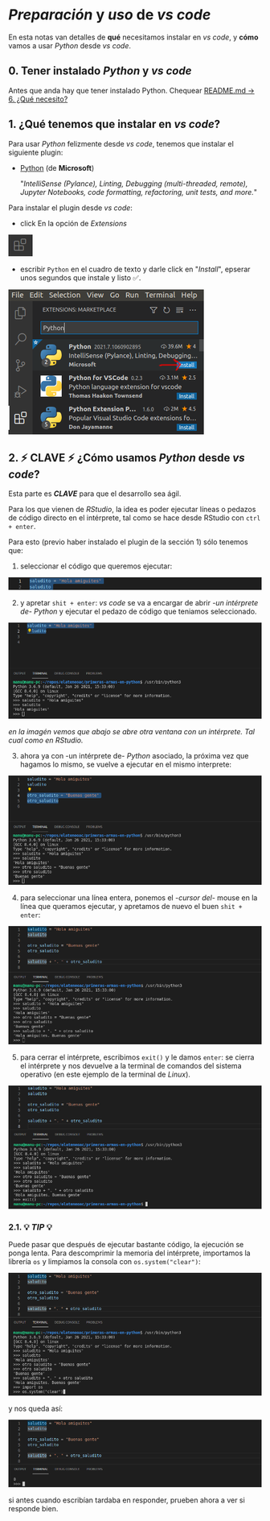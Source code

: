 # ***Preparación*** y ***uso*** de *vs code*
En esta notas van detalles de **qué** necesitamos instalar en *vs code*, y **cómo** vamos a usar *Python* desde *vs code*.

## 0. Tener instalado *Python* y *vs code*
Antes que anda hay que tener instalado Python. Chequear [README.md -> 6. ¿Qué necesito?](../README.md)

## 1. ¿Qué tenemos que instalar en *vs code*?
Para usar *Python* felizmente desde *vs code*, tenemos que instalar el siguiente plugin:

- [Python](https://marketplace.visualstudio.com/items?itemName=ms-python.python) (de **Microsoft**)

    "*IntelliSense (Pylance), Linting, Debugging (multi-threaded, remote), Jupyter Notebooks, code formatting, refactoring, unit tests, and more.*"

Para instalar el plugin desde *vs code*:

- click En la opción de *Extensions*

![boton-extensiones](./imagenes/boton-extensiones.png)
- escribir `Python` en el cuadro de texto y darle click en "*Install*", epserar unos segundos que instale y listo ✅.

![python-plugin](./imagenes/python-plugin.png)

## 2. ⚡ CLAVE ⚡ ¿Cómo usamos *Python* desde *vs code*?
Esta parte es ***CLAVE*** para que el desarrollo sea ágil.

Para los que vienen de *RStudio*, la idea es poder ejecutar líneas o pedazos de código directo en el intérprete, tal como se hace desde RStudio con `ctrl + enter`.

Para esto (previo haber instalado el plugin de la sección 1) sólo tenemos que:

1. seleccionar el código que queremos ejecutar:

![ejecutar-saludito](./imagenes/ejecutar-saludito.png)

2. y apretar `shit + enter`: *vs code* se va a encargar de abrir -*un intérprete de*- *Python* y ejecutar el pedazo de código que teniamos seleccionado.

![saludito](./imagenes/saludito.png)

*en la imagén vemos que abajo se abre otra ventana con un intérprete. Tal cual como en *RStudio*.*

3. ahora ya con -un intérprete de- *Python* asociado, la próxima vez que hagamos lo mismo, se vuelve a ejecutar en el mismo interprete:

![otro-saludito](./imagenes/otro-saludito.png)

4. para seleccionar una línea entera, ponemos el -*cursor del*- mouse en la línea que queramos ejecutar, y apretamos de nuevo el buen `shit + enter`:

![saludito-y-otro-saludito](./imagenes/saludito-y-otro-saludito.png)

5. para cerrar el intérprete, escribimos `exit()` y le damos `enter`: se cierra el intérprete y nos devuelve a la terminal de comandos del sistema operativo (en este ejemplo de la terminal de *Linux*).

![interprete-cerrado](./imagenes/interprete-cerrado.png)

### 2.1. 💡 ***TIP*** 💡
Puede pasar que después de ejecutar bastante código, la ejecución se ponga lenta. Para descomprimir la memoria del intérprete, importamos la librería `os` y limpiamos la consola con `os.system("clear")`:

![limpiar-interprete](./imagenes/limpiar-interprete.png)

y nos queda así:

![interprete-limpio](./imagenes/interprete-limpio.png)

si antes cuando escribían tardaba en responder, prueben ahora a ver si responde bien.